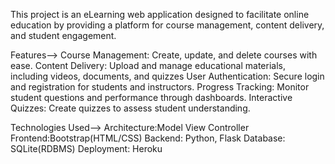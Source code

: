 This project is an eLearning web application designed to facilitate online education by providing a platform for course management, content delivery, and student engagement.

Features-->
Course Management: Create, update, and delete courses with ease.
Content Delivery: Upload and manage educational materials, including videos, documents, and quizzes
User Authentication: Secure login and registration for students and instructors.
Progress Tracking: Monitor student questions and performance through dashboards.
Interactive Quizzes: Create quizzes to assess student understanding.


Technologies Used-->
Architecture:Model View Controller
Frontend:Bootstrap(HTML/CSS)
Backend: Python, Flask
Database: SQLite(RDBMS)
Deployment: Heroku
